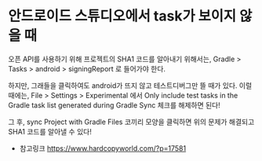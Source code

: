 # 안드로이드 스튜디오에서 task가 보이지 않을 때

오픈 API를 사용하기 위해 프로젝트의 SHA1 코드를 알아내기 위해서는, 
Gradle > Tasks > android > signingReport 로 들어가야 한다.

하지만, 그래들을 클릭하여도 android가 뜨지 않고 테스트디버그만 뜰 때가 있다.
이럴 때에는, File > Settings > Experimental 에서
Only include test tasks in the Gradle task list generated during Gradle Sync
체크를 해제하면 된다!

그 후, sync Project with Gradle Files 코끼리 모양을 클릭하면 위의 문제가 해결되고
SHA1 코드를 알아낼 수 있다!

* 참고링크
<https://www.hardcopyworld.com/?p=17581>
